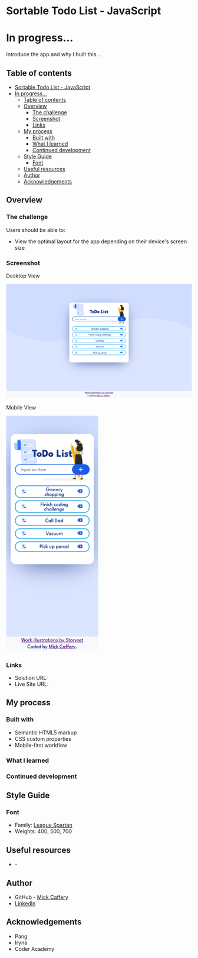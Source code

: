 # Sortable Todo List - JavaScript

# In progress...

Introduce the app and why I built this...

## Table of contents

- [Sortable Todo List - JavaScript](#sortable-todo-list---javascript)
- [In progress...](#in-progress)
  - [Table of contents](#table-of-contents)
  - [Overview](#overview)
    - [The challenge](#the-challenge)
    - [Screenshot](#screenshot)
    - [Links](#links)
  - [My process](#my-process)
    - [Built with](#built-with)
    - [What I learned](#what-i-learned)
    - [Continued development](#continued-development)
  - [Style Guide](#style-guide)
    - [Font](#font)
  - [Useful resources](#useful-resources)
  - [Author](#author)
  - [Acknowledgements](#acknowledgements)


## Overview

### The challenge

Users should be able to:

- View the optimal layout for the app depending on their device's screen size


### Screenshot

Desktop View

![Desktop view screenshot](./images/final-desktop.png)

Mobile View

<img src="./images/final-mobile.png" alt="Mobile view screenshot" width="250px">

### Links

- Solution URL: []()
- Live Site URL: []()

## My process

### Built with

- Semantic HTML5 markup
- CSS custom properties
- Mobile-first workflow


### What I learned




### Continued development



## Style Guide

### Font

- Family: [League Spartan](https://fonts.google.com/specimen/League+Spartan)
- Weights: 400, 500, 700


## Useful resources

- []() - 


## Author

- GitHub - [Mick Caffery](https://github.com/mickcaff)
- [LinkedIn](https://www.linkedin.com/in/mcaffery/)


## Acknowledgements

- Pang
- Iryna
- Coder Academy



